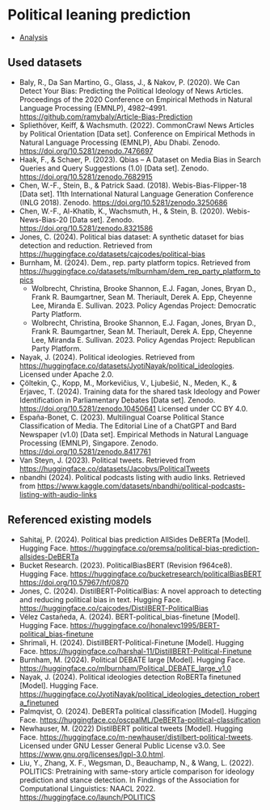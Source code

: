# Political leaning prediction

- [Analysis](analysis)

## Used datasets

- Baly, R., Da San Martino, G., Glass, J., & Nakov, P. (2020). We Can Detect Your Bias: Predicting the Political
  Ideology of News Articles. Proceedings of the 2020 Conference on Empirical Methods in Natural Language Processing
  (EMNLP), 4982–4991. <https://github.com/ramybaly/Article-Bias-Prediction>
- Spliethöver, Keiff, & Wachsmuth. (2022). CommonCrawl News Articles by Political Orientation [Data set]. Conference on
  Empirical Methods in Natural Language Processing (EMNLP), Abu Dhabi. Zenodo. <https://doi.org/10.5281/zenodo.7476697>
- Haak, F., & Schaer, P. (2023). Qbias – A Dataset on Media Bias in Search Queries and Query Suggestions
  (1.0) [Data set]. Zenodo. <https://doi.org/10.5281/zenodo.7682915>
- Chen, W.-F., Stein, B., & Patrick Saad. (2018). Webis-Bias-Flipper-18 [Data set]. 11th International Natural Language
  Generation Conference (INLG 2018). Zenodo. <https://doi.org/10.5281/zenodo.3250686>
- Chen, W.-F., Al-Khatib, K., Wachsmuth, H., & Stein, B. (2020). Webis-News-Bias-20 [Data set].
  Zenodo. <https://doi.org/10.5281/zenodo.8321586>
- Jones, C. (2024). Political bias dataset: A synthetic dataset for bias detection and reduction. Retrieved
  from <https://huggingface.co/datasets/cajcodes/political-bias>
- Burnham, M. (2024). Dem., rep. party platform topics. Retrieved
  from <https://huggingface.co/datasets/mlburnham/dem_rep_party_platform_topics>
  - Wolbrecht, Christina, Brooke Shannon, E.J. Fagan, Jones, Bryan D., Frank R. Baumgartner, Sean M. Theriault, Derek A.
    Epp, Cheyenne Lee, Miranda E. Sullivan. 2023. Policy Agendas Project: Democratic Party Platform.
  - Wolbrecht, Christina, Brooke Shannon, E.J. Fagan, Jones, Bryan D., Frank R. Baumgartner, Sean M. Theriault, Derek A.
    Epp, Cheyenne Lee, Miranda E. Sullivan. 2023. Policy Agendas Project: Republican Party Platform.
- Nayak, J. (2024). Political ideologies. Retrieved
  from <https://huggingface.co/datasets/JyotiNayak/political_ideologies>. Licensed under Apache 2.0.
- Çöltekin, Ç., Kopp, M., Morkevičius, V., Ljubešić, N., Meden, K., & Erjavec, T. (2024). Training data for the shared
  task Ideology and Power Identification in Parliamentary Debates [Data set].
  Zenodo. <https://doi.org/10.5281/zenodo.10450641> Licensed under CC BY 4.0.
- España-Bonet, C. (2023). Multilingual Coarse Political Stance Classification of Media. The Editorial Line of a ChatGPT
  and Bard Newspaper (v1.0) [Data set]. Empirical Methods in Natural Language Processing (EMNLP), Singapore.
  Zenodo. <https://doi.org/10.5281/zenodo.8417761>
- Van Steyn, J. (2023). Political tweets. Retrieved from <https://huggingface.co/datasets/Jacobvs/PoliticalTweets>
- nbandhi (2024). Political podcasts listing with audio links. Retrieved
  from <https://www.kaggle.com/datasets/nbandhi/political-podcasts-listing-with-audio-links>

## Referenced existing models

- Sahitaj, P. (2024). Political bias prediction AllSides DeBERTa [Model]. Hugging
  Face. <https://huggingface.co/premsa/political-bias-prediction-allsides-DeBERTa>
- Bucket Research. (2023). PoliticalBiasBERT (Revision f964ce8). Hugging
  Face. <https://huggingface.co/bucketresearch/politicalBiasBERT> <https://doi.org/10.57967/hf/0870>
- Jones, C. (2024). DistilBERT-PoliticalBias: A novel approach to detecting and reducing political bias in text.
  Hugging Face. <https://huggingface.co/cajcodes/DistilBERT-PoliticalBias>
- Vélez Castañeda, A. (2024). BERT-political_bias-finetune [Model]. Hugging
  Face. <https://huggingface.co/jhonalevc1995/BERT-political_bias-finetune>
- Shrimali, H. (2024). DistillBERT-Political-Finetune [Model]. Hugging
  Face. <https://huggingface.co/harshal-11/DistillBERT-Political-Finetune>
- Burnham, M. (2024). Political DEBATE large [Model]. Hugging
  Face. <https://huggingface.co/mlburnham/Political_DEBATE_large_v1.0>
- Nayak, J. (2024). Political ideologies detection RoBERTa finetuned [Model]. Hugging
  Face. <https://huggingface.co/JyotiNayak/political_ideologies_detection_roberta_finetuned>
- Palmqvist, O. (2024). DeBERTa political classification [Model]. Hugging
  Face. <https://huggingface.co/oscpalML/DeBERTa-political-classification>
- Newhauser, M. (2022) DistilBERT political tweets [Model]. Hugging
  Face. <https://huggingface.co/m-newhauser/distilbert-political-tweets>. Licensed under GNU Lesser General Public
  License v3.0. See <https://www.gnu.org/licenses/lgpl-3.0.html>.
- Liu, Y., Zhang, X. F., Wegsman, D., Beauchamp, N., & Wang, L. (2022). POLITICS: Pretraining with same-story article
  comparison for ideology prediction and stance detection. In Findings of the Association for Computational Linguistics:
  NAACL 2022. <https://huggingface.co/launch/POLITICS>
